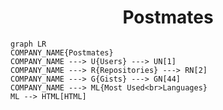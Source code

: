 <h1 align="center">Postmates</h1>

```mermaid
graph LR
COMPANY_NAME{Postmates}
COMPANY_NAME ---> U{Users} ---> UN[1]
COMPANY_NAME ---> R{Repositories} ---> RN[2]
COMPANY_NAME ---> G{Gists} ---> GN[44]
COMPANY_NAME ---> ML{Most Used<br>Languages}
ML --> HTML[HTML]
```
